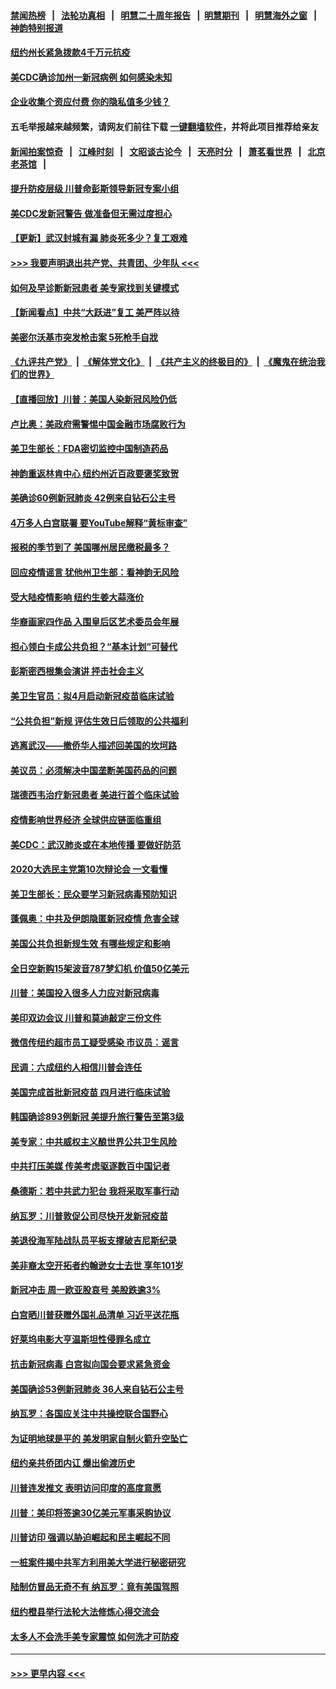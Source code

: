 #### [禁闻热榜](热点新闻.md?=0)  &nbsp;&nbsp;|&nbsp;&nbsp; [法轮功真相](https://github.com/gfw-breaker/truth/blob/master/README.md?=0) &nbsp;&nbsp;|&nbsp;&nbsp; [明慧二十周年报告](https://github.com/gfw-breaker/mh-reports/blob/master/README.md?=0) &nbsp;&nbsp;|&nbsp;&nbsp;[明慧期刊](https://github.com/gfw-breaker/mh-qikan) &nbsp;&nbsp;|&nbsp;&nbsp; [明慧海外之窗](https://github.com/gfw-breaker/mh-news/blob/master/README.md?=0) &nbsp;&nbsp;|&nbsp;&nbsp; [神韵特别报道](https://github.com/gfw-breaker/mh-news/blob/master/shenyun.md?=0)
#### [纽约州长紧急拨款4千万元抗疫](../pages/nsc412/n11899477.md?t=02271602) 
#### [美CDC确诊加州一新冠病例 如何感染未知](../pages/nsc412/n11899165.md?t=02271602) 
#### [企业收集个资应付费 你的隐私值多少钱？](../pages/nsc412/n11898097.md?t=02271602) 
#### 五毛举报越来越频繁，请网友们前往下载 [一键翻墙软件](https://github.com/gfw-breaker/ssr-accounts)，并将此项目推荐给亲友
#### [新闻拍案惊奇](https://github.com/gfw-breaker/banned-news/blob/master/pages/link4.md) &nbsp;&nbsp;|&nbsp;&nbsp; [江峰时刻](https://github.com/gfw-breaker/banned-news/blob/master/pages/link4.md) &nbsp;&nbsp;|&nbsp;&nbsp; [文昭谈古论今](https://github.com/gfw-breaker/banned-news/blob/master/pages/link4.md) &nbsp;&nbsp;|&nbsp;&nbsp; [天亮时分](https://github.com/gfw-breaker/banned-news/blob/master/pages/link4.md) &nbsp;&nbsp;|&nbsp;&nbsp; [萧茗看世界](https://github.com/gfw-breaker/banned-news/blob/master/pages/link4.md) &nbsp;&nbsp;|&nbsp;&nbsp; [北京老茶馆](https://github.com/gfw-breaker/banned-news/blob/master/pages/link4.md) &nbsp;&nbsp;|&nbsp;&nbsp; 
#### [提升防疫层级 川普命彭斯领导新冠专案小组](../pages/nsc412/n11898934.md?t=02271602) 
#### [美CDC发新冠警告 做准备但无需过度担心](../pages/nsc412/n11898923.md?t=02271602) 
#### [【更新】武汉封城有漏 肺炎死多少？复工艰难](../pages/nsc412/n11890652.md?t=02271602) 
#### [>>> 我要声明退出共产党、共青团、少年队 <<<](https://github.com/begood0513/goodnews/blob/master/quit/letter.md) 
#### [如何及早诊断新冠患者 美专家找到关键模式](../pages/nsc412/n11898626.md?t=02271602) 
#### [【新闻看点】中共“大跃进”复工 美严阵以待](../pages/nsc412/n11898221.md?t=02271602) 
#### [美密尔沃基市突发枪击案 5死枪手自戕](../pages/nsc412/n11898687.md?t=02271602) 
#### [《九评共产党》](https://github.com/begood0513/9ping.md/blob/master/README.md) &nbsp;|&nbsp; [《解体党文化》](../../../../jtdwh.md/blob/master/README.md)  &nbsp;|&nbsp; [《共产主义的终极目的》](../../../../gczydzjmd.md/blob/master/README.md) &nbsp;|&nbsp; [《魔鬼在统治我们的世界》](../../../../mgztzwmdsj.md/blob/master/README.md) 
#### [【直播回放】川普：美国人染新冠风险仍低](../pages/nsc412/n11898088.md?t=02271602) 
#### [卢比奥：美政府需警惕中国金融市场腐败行为](../pages/nsc412/n11898327.md?t=02271602) 
#### [美卫生部长：FDA密切监控中国制造药品](../pages/nsc412/n11898231.md?t=02271602) 
#### [神韵重返林肯中心 纽约州近百政要褒奖致贺](../pages/nsc412/n11893366.md?t=02271602) 
#### [美确诊60例新冠肺炎 42例来自钻石公主号](../pages/nsc412/n11898098.md?t=02271602) 
#### [4万多人白宫联署 要YouTube解释“黄标审查”](../pages/nsc412/n11897803.md?t=02271602) 
#### [报税的季节到了 美国哪州居民缴税最多？](../pages/nsc412/n11897626.md?t=02271602) 
#### [回应疫情谣言 犹他州卫生部：看神韵无风险](../pages/nsc412/n11896078.md?t=02271602) 
#### [受大陆疫情影响  纽约生姜大蒜涨价](../pages/nsc412/n11896485.md?t=02271602) 
#### [华裔画家四作品  入围皇后区艺术委员会年展](../pages/nsc412/n11896497.md?t=02271602) 
#### [担心领白卡成公共负担？“基本计划”可替代](../pages/nsc412/n11896478.md?t=02271602) 
#### [彭斯密西根集会演讲 抨击社会主义](../pages/nsc412/n11896543.md?t=02271602) 
#### [美卫生官员：拟4月启动新冠疫苗临床试验](../pages/nsc412/n11896357.md?t=02271602) 
#### [“公共负担”新规  评估生效日后领取的公共福利](../pages/nsc412/n11893847.md?t=02271602) 
#### [逃离武汉——撤侨华人描述回美国的坎坷路](../pages/nsc412/n11895897.md?t=02271602) 
#### [美议员：必须解决中国垄断美国药品的问题](../pages/nsc412/n11895991.md?t=02271602) 
#### [瑞德西韦治疗新冠患者 美进行首个临床试验](../pages/nsc412/n11895845.md?t=02271602) 
#### [疫情影响世界经济 全球供应链面临重组](../pages/nsc412/n11895634.md?t=02271602) 
#### [美CDC：武汉肺炎或在本地传播 要做好防范](../pages/nsc412/n11895597.md?t=02271602) 
#### [2020大选民主党第10次辩论会 一文看懂](../pages/nsc412/n11895486.md?t=02271602) 
#### [美卫生部长：民众要学习新冠病毒预防知识](../pages/nsc412/n11895308.md?t=02271602) 
#### [蓬佩奥：中共及伊朗隐匿新冠疫情 危害全球](../pages/nsc412/n11895492.md?t=02271602) 
#### [美国公共负担新规生效 有哪些规定和影响](../pages/nsc412/n11893866.md?t=02271602) 
#### [全日空新购15架波音787梦幻机 价值50亿美元](../pages/nsc412/n11895154.md?t=02271602) 
#### [川普：美国投入很多人力应对新冠病毒](../pages/nsc412/n11894977.md?t=02271602) 
#### [美印双边会议 川普和莫迪敲定三份文件](../pages/nsc412/n11894247.md?t=02271602) 
#### [微信传纽约超市员工疑受感染  市议员：谣言](../pages/nsc412/n11893861.md?t=02271602) 
#### [民调：六成纽约人相信川普会连任](../pages/nsc412/n11893884.md?t=02271602) 
#### [美国完成首批新冠疫苗 四月进行临床试验](../pages/nsc412/n11893526.md?t=02271602) 
#### [韩国确诊893例新冠 美提升旅行警告至第3级](../pages/nsc412/n11893662.md?t=02271602) 
#### [美专家：中共威权主义酿世界公共卫生风险](../pages/nsc412/n11893474.md?t=02271602) 
#### [中共打压美媒 传美考虑驱逐数百中国记者](../pages/nsc412/n11893178.md?t=02271602) 
#### [桑德斯：若中共武力犯台 我将采取军事行动](../pages/nsc412/n11893282.md?t=02271602) 
#### [纳瓦罗：川普敦促公司尽快开发新冠疫苗](../pages/nsc412/n11893211.md?t=02271602) 
#### [美退役海军陆战队员平板支撑破吉尼斯纪录](../pages/nsc412/n11893022.md?t=02271602) 
#### [美非裔太空开拓者约翰逊女士去世 享年101岁](../pages/nsc412/n11892917.md?t=02271602) 
#### [新冠冲击 周一欧亚股哀号 美股跌逾3%](../pages/nsc412/n11892648.md?t=02271602) 
#### [白宫晒川普获赠外国礼品清单 习近平送花瓶](../pages/nsc412/n11892985.md?t=02271602) 
#### [好莱坞电影大亨温斯坦性侵罪名成立](../pages/nsc412/n11892907.md?t=02271602) 
#### [抗击新冠病毒 白宫拟向国会要求紧急资金](../pages/nsc412/n11892943.md?t=02271602) 
#### [美国确诊53例新冠肺炎 36人来自钻石公主号](../pages/nsc412/n11892877.md?t=02271602) 
#### [纳瓦罗：各国应关注中共操控联合国野心](../pages/nsc412/n11892856.md?t=02271602) 
#### [为证明地球是平的 美发明家自制火箭升空坠亡](../pages/nsc412/n11892645.md?t=02271602) 
#### [纽约亲共侨团内讧 爆出偷渡历史](../pages/nsc412/n11891235.md?t=02271602) 
#### [川普连发推文 表明访问印度的高度意愿](../pages/nsc412/n11891927.md?t=02271602) 
#### [川普：美印将签逾30亿美元军事采购协议](../pages/nsc412/n11892494.md?t=02271602) 
#### [川普访印 强调以胁迫崛起和民主崛起不同](../pages/nsc412/n11891855.md?t=02271602) 
#### [一桩案件揭中共军方利用美大学进行秘密研究](../pages/nsc412/n11891206.md?t=02271602) 
#### [陆制仿冒品无奇不有 纳瓦罗：竟有美国驾照](../pages/nsc412/n11890953.md?t=02271602) 
#### [纽约橙县举行法轮大法修炼心得交流会](../pages/nsc412/n11890760.md?t=02271602) 
#### [太多人不会洗手美专家震惊 如何洗才可防疫](../pages/nsc412/n11875866.md?t=02271602) 

----
#### [ >>> 更早内容 <<< ](../indexes/nsc412-earlier.md)
